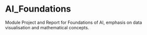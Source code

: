 # AI_Foundations
Module Project and Report for Foundations of AI, emphasis on data visualisation and mathematical concepts.
